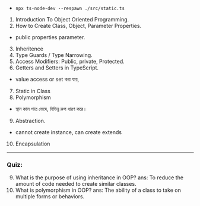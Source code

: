 - `npx ts-node-dev --respawn ./src/static.ts`

1. Introduction To Object Oriented Programming.
2. How to Create Class, Object, Parameter Properties.
- public properties parameter.
3. Inheritence
4. Type Guards / Type Narrowing.
5. Access Modifiers: Public, private, Protected.
6. Getters and Setters in TypeScript.
- value access or set করা যায়,
7. Static in Class
8. Polymorphism
- স্থান কাল পাত্র ভেদে, বিভিন্ন রুপ ধারণ করে।
9. Abstraction.
- cannot create instance, can create extends
10. Encapsulation
---
### Quiz:
9. What is the purpose of using inheritance in OOP?
ans: To reduce the amount of code needed to create similar classes.
10. What is polymorphism in OOP?
ans: The ability of a class to take on multiple forms or behaviors.